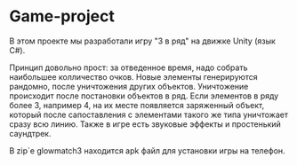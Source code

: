 # Game-project

В этом проекте мы разработали игру "3 в ряд" на движке Unity (язык C#).

Принцип довольно прост: за отведенное время, надо собрать наибольшее колличество очков. Новые элементы генерируются рандомно, после уничтожения других объектов. Уничтожение происходит после постановки объектов в ряд. Если элементов в ряду более 3, например 4, на их месте появляется заряженный объект, который после сапоставления с элементами такого же типа уничтожает сразу всю линию.
Также в игре есть звуковые эффекты и простенький саундтрек.


В zip`е glowmatch3 находится apk файл для установки игры на телефон.
